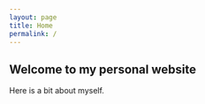 ```yaml
---
layout: page
title: Home
permalink: /
---
```

## Welcome to my personal website
Here is a bit about myself.

